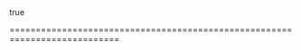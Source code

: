 <!--merge--><!--/merge-->
<!--default-->true<!--/default-->
===========================================================================
